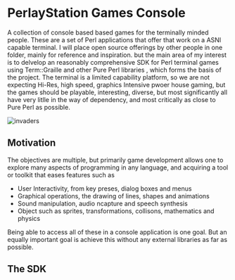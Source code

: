# PerlayStation Games Console

A  collection of console based based games for the terminally minded people.  These are a set of Perl applications that offer that work on a ASNI capable terminal. I will place open source offerings by other people in one folder, mainly for reference and inspiration.  but the main area of my interest is to delvelop an reasonably comprehensive SDK for Perl terminal games using Term::Graille and other Pure Perl libraries , which forms the basis of the project. The terminal is a limited capability platform, so we are not expecting Hi-Res, high speed, graphics Intensive pwoer house gaming, but the games should be playable, interesting, diverse, but most significantly all have very litlle in the way of dependency, and most critically as close to Pure Perl as possible.

![invaders](https://user-images.githubusercontent.com/34284663/210085239-d07530eb-6627-4dbb-b6e9-4b9a3615d171.gif)

## Motivation

The objectives are multiple, but primarily game development allows one to explore many aspects of programming in any language, and acquiring a tool or toolkit that eases  features such as 

* User Interactivity, from key preses, dialog boxes and menus
* Graphical operations, the drawing of lines, shapes and animations
* Sound manipulation, audio ncapture and speech synthesis
* Object such as sprites, transformations, collisons, mathematics and physics

Being able to access all of these in a console application is one goal.  But an equally important goal is achieve this without any external libraries as far as possible.

## The SDK


